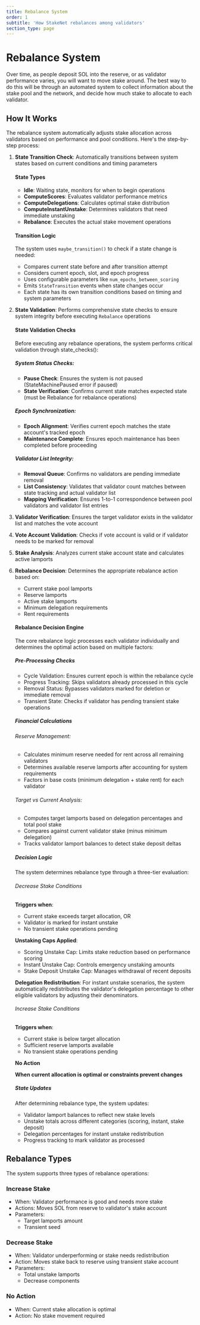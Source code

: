 ```yaml
---
title: Rebalance System
order: 1
subtitle: 'How StakeNet rebalances among validators'
section_type: page
---
```


# Rebalance System

Over time, as people deposit SOL into the reserve, or as validator performance varies, you will want to move stake around.
The best way to do this will be through an automated system to collect information about the stake pool and the network, and decide how much stake to allocate to each validator.

## How It Works

The rebalance system automatically adjusts stake allocation across validators based on performance and pool conditions.
Here's the step-by-step process:

1. **State Transition Check**: Automatically transitions between system states based on current conditions and timing parameters
    
    #### State Types

    - **Idle**: Waiting state, monitors for when to begin operations
    - **ComputeScores**: Evaluates validator performance metrics
    - **ComputeDelegations**: Calculates optimal stake distribution
    - **ComputeInstantUnstake**: Determines validators that need immediate unstaking
    - **Rebalance**: Executes the actual stake movement operations

    #### Transition Logic

    The system uses `maybe_transition()` to check if a state change is needed:

    - Compares current state before and after transition attempt
    - Considers current epoch, slot, and epoch progress
    - Uses configurable parameters like `num_epochs_between_scoring`
    - Emits `StateTransition` events when state changes occur
    - Each state has its own transition conditions based on timing and system parameters

2. **State Validation**: Performs comprehensive state checks to ensure system integrity before executing `Rebalance` operations

    #### State Validation Checks
    
    Before executing any rebalance operations, the system performs critical validation through state_checks():
    
    ##### System Status Checks:

    - **Pause Check**: Ensures the system is not paused (StateMachinePaused error if paused)
    - **State Verification**: Confirms current state matches expected state (must be Rebalance for rebalance operations)

    ##### Epoch Synchronization:

    - **Epoch Alignment**: Verifies current epoch matches the state account's tracked epoch
    - **Maintenance Complete**: Ensures epoch maintenance has been completed before proceeding

    ##### Validator List Integrity:

    - **Removal Queue**: Confirms no validators are pending immediate removal
    - **List Consistency**: Validates that validator count matches between state tracking and actual validator list
    - **Mapping Verification**: Ensures 1-to-1 correspondence between pool validators and validator list entries

3. **Validator Verification**: Ensures the target validator exists in the validator list and matches the vote account

4. **Vote Account Validation**: Checks if vote account is valid or if validator needs to be marked for removal

5. **Stake Analysis**: Analyzes current stake account state and calculates active lamports

6. **Rebalance Decision**: Determines the appropriate rebalance action based on:
    - Current stake pool lamports
    - Reserve lamports
    - Active stake lamports
    - Minimum delegation requirements
    - Rent requirements

    #### Rebalance Decision Engine

    The core rebalance logic processes each validator individually and determines the optimal action based on multiple factors:
    
    ##### Pre-Processing Checks

    - Cycle Validation: Ensures current epoch is within the rebalance cycle
    - Progress Tracking: Skips validators already processed in this cycle
    - Removal Status: Bypasses validators marked for deletion or immediate removal
    - Transient State: Checks if validator has pending transient stake operations

    ##### Financial Calculations
    
    ###### Reserve Management:

    - Calculates minimum reserve needed for rent across all remaining validators
    - Determines available reserve lamports after accounting for system requirements
    - Factors in base costs (minimum delegation + stake rent) for each validator

    ###### Target vs Current Analysis:

    - Computes target lamports based on delegation percentages and total pool stake
    - Compares against current validator stake (minus minimum delegation)
    - Tracks validator lamport balances to detect stake deposit deltas

    ##### Decision Logic

    The system determines rebalance type through a three-tier evaluation:
    
    ###### Decrease Stake Conditions
    
    **Triggers when**:

    - Current stake exceeds target allocation, OR
    - Validator is marked for instant unstake
    - No transient stake operations pending

    **Unstaking Caps Applied**:

    - Scoring Unstake Cap: Limits stake reduction based on performance scoring
    - Instant Unstake Cap: Controls emergency unstaking amounts
    - Stake Deposit Unstake Cap: Manages withdrawal of recent deposits

    **Delegation Redistribution**:
    For instant unstake scenarios, the system automatically redistributes the validator's delegation percentage to other eligible validators by adjusting their denominators.
    
    ###### Increase Stake Conditions
    
    **Triggers when**:

    - Current stake is below target allocation
    - Sufficient reserve lamports available
    - No transient stake operations pending

    **No Action**
    
    **When current allocation is optimal or constraints prevent changes**

    ##### State Updates

    After determining rebalance type, the system updates:

    - Validator lamport balances to reflect new stake levels
    - Unstake totals across different categories (scoring, instant, stake deposit)
    - Delegation percentages for instant unstake redistribution
    - Progress tracking to mark validator as processed

## Rebalance Types

The system supports three types of rebalance operations:

### Increase Stake

- When: Validator performance is good and needs more stake
- Actions: Moves SOL from reserve to validator's stake account
- Parameters:
    - Target lamports amount
    - Transient seed

### Decrease Stake

- When: Validator underperforming or stake needs redistribution
- Action: Moves stake back to reserve using transient stake account
- Parameters: 
    - Total unstake lamports
    - Decrease components

### No Action

- When: Current stake allocation is optimal
- Action: No stake movement required
